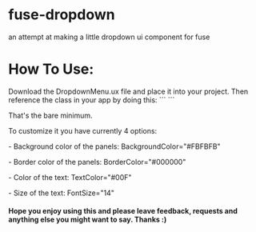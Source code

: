 # fuse-dropdown
an attempt at making a little dropdown ui component for fuse

<h1>How To Use:</h1>
Download the DropdownMenu.ux file and place it into your project. Then reference the class in your app by doing this:
```
<DropdownMenu ListItems="{your list of items}" />
```
<p>That's the bare minimum.</p>
To customize it you have currently 4 options:
<p>- Background color of the panels: BackgroundColor="#FBFBFB"</p>
<p>- Border color of the panels: BorderColor="#000000"</p>
<p>- Color of the text: TextColor="#00F"</p>
<p>- Size of the text: FontSize="14"</p>

<h4>Hope you enjoy using this and please leave feedback, requests and anything else you might want to say. Thanks :)</h4>

